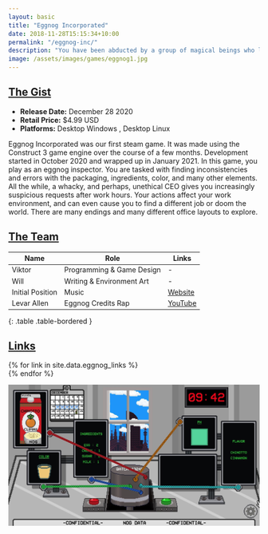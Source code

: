 ```yaml
---
layout: basic
title: "Eggnog Incorporated"
date: 2018-11-28T15:15:34+10:00
permalink: "/eggnog-inc/"
description: "You have been abducted by a group of magical beings who live inside books in order to help them repair their world. Traverse through various thematic worlds battling bosses, solving puzzles, and trying to find a way back home."
image: /assets/images/games/eggnog1.jpg
---
```

## <ins>The Gist</ins>

- **Release Date:** December 28 2020
- **Retail Price:** $4.99 USD
- **Platforms:** Desktop Windows , Desktop Linux

Eggnog Incorporated was our first steam game. It was made using the Construct 3 game engine over the course of a few months. Development started in October 2020 and wrapped up in January 2021.
In this game, you play as an eggnog inspector. You are tasked with finding inconsistencies and errors with the packaging, ingredients, color, and many other elements. All the while, a whacky, and perhaps, unethical CEO gives you increasingly suspicious requests after work hours. Your actions affect your work environment, and can even cause you to find a different job or doom the world.
There are many endings and many different office layouts to explore.

## <ins>The Team</ins>

| **Name**         | **Role**                            | **Links**                                     |
|------------------|-------------------------------------|-----------------------------------------------|
| Viktor           | Programming & Game Design          | -                                              |
| Will             | Writing & Environment Art          | -                                              |
| Initial Position | Music                              | [Website](https://initialposition.net/)        |
| Levar Allen      | Eggnog Credits Rap                 | [YouTube](https://www.youtube.com/levarallen)  |
{: .table .table-bordered }

## <ins>Links</ins>

<div class="row justify-content-start">
  {% for link in site.data.eggnog_links %}
    <div class="col-auto">
      <a href="{{ link.url }}" target="_blank" class="btn btn-light" title="{{ link.title }}">
        <i class="{{ link.fa_icon }} fa-2x" aria-hidden="true"></i>
      </a>
    </div>
  {% endfor %}
</div>

![Eggnog Incorporated Screenshot](/assets/images/games/eggnog2.jpg)